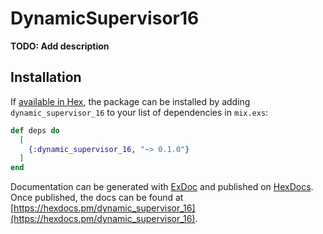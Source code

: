 # DynamicSupervisor16

**TODO: Add description**

## Installation

If [available in Hex](https://hex.pm/docs/publish), the package can be installed
by adding `dynamic_supervisor_16` to your list of dependencies in `mix.exs`:

```elixir
def deps do
  [
    {:dynamic_supervisor_16, "~> 0.1.0"}
  ]
end
```

Documentation can be generated with [ExDoc](https://github.com/elixir-lang/ex_doc)
and published on [HexDocs](https://hexdocs.pm). Once published, the docs can
be found at [https://hexdocs.pm/dynamic_supervisor_16](https://hexdocs.pm/dynamic_supervisor_16).


